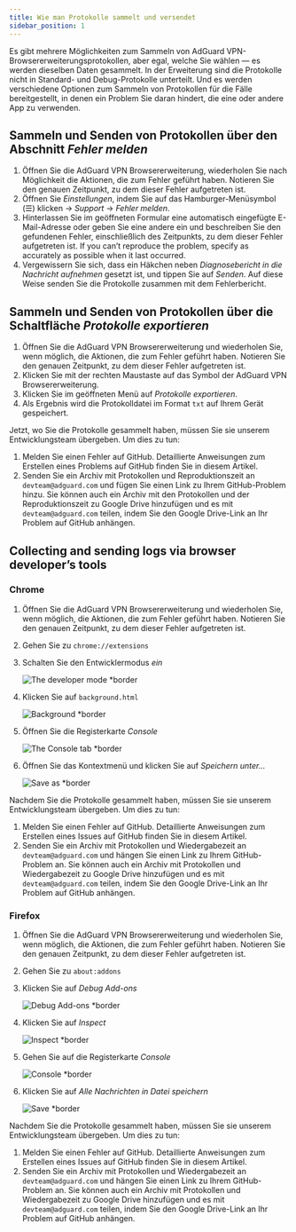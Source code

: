 ```yaml
---
title: Wie man Protokolle sammelt und versendet
sidebar_position: 1
---
```


Es gibt mehrere Möglichkeiten zum Sammeln von AdGuard VPN-Browsererweiterungsprotokollen, aber egal, welche Sie wählen — es werden dieselben Daten gesammelt. In der Erweiterung sind die Protokolle nicht in Standard- und Debug-Protokolle unterteilt. Und es werden verschiedene Optionen zum Sammeln von Protokollen für die Fälle bereitgestellt, in denen ein Problem Sie daran hindert, die eine oder andere App zu verwenden.

## Sammeln und Senden von Protokollen über den Abschnitt *Fehler melden*

1. Öffnen Sie die AdGuard VPN Browsererweiterung, wiederholen Sie nach Möglichkeit die Aktionen, die zum Fehler geführt haben. Notieren Sie den genauen Zeitpunkt, zu dem dieser Fehler aufgetreten ist.
1. Öffnen Sie *Einstellungen*, indem Sie auf das Hamburger-Menüsymbol (☰) klicken → *Support* → *Fehler melden*.
1. Hinterlassen Sie im geöffneten Formular eine automatisch eingefügte E-Mail-Adresse oder geben Sie eine andere ein und beschreiben Sie den gefundenen Fehler, einschließlich des Zeitpunkts, zu dem dieser Fehler aufgetreten ist. If you can’t reproduce the problem, specify as accurately as possible when it last occurred.
1. Vergewissern Sie sich, dass ein Häkchen neben *Diagnosebericht in die Nachricht aufnehmen* gesetzt ist, und tippen Sie auf *Senden*. Auf diese Weise senden Sie die Protokolle zusammen mit dem Fehlerbericht.

## Sammeln und Senden von Protokollen über die Schaltfläche *Protokolle exportieren*

1. Öffnen Sie die AdGuard VPN Browsererweiterung und wiederholen Sie, wenn möglich, die Aktionen, die zum Fehler geführt haben. Notieren Sie den genauen Zeitpunkt, zu dem dieser Fehler aufgetreten ist.
1. Klicken Sie mit der rechten Maustaste auf das Symbol der AdGuard VPN Browsererweiterung.
1. Klicken Sie im geöffneten Menü auf *Protokolle exportieren*.
1. Als Ergebnis wird die Protokolldatei im Format `txt` auf Ihrem Gerät gespeichert.

Jetzt, wo Sie die Protokolle gesammelt haben, müssen Sie sie unserem Entwicklungsteam übergeben. Um dies zu tun:

1. Melden Sie einen Fehler auf GitHub. Detaillierte Anweisungen zum Erstellen eines Problems auf GitHub finden Sie in diesem Artikel.
1. Senden Sie ein Archiv mit Protokollen und Reproduktionszeit an `devteam@adguard.com` und fügen Sie einen Link zu Ihrem GitHub-Problem hinzu. Sie können auch ein Archiv mit den Protokollen und der Reproduktionszeit zu Google Drive hinzufügen und es mit `devteam@adguard.com` teilen, indem Sie den Google Drive-Link an Ihr Problem auf GitHub anhängen.

## Collecting and sending logs via browser developer’s tools

### Chrome

1. Öffnen Sie die AdGuard VPN Browsererweiterung und wiederholen Sie, wenn möglich, die Aktionen, die zum Fehler geführt haben. Notieren Sie den genauen Zeitpunkt, zu dem dieser Fehler aufgetreten ist.
1. Gehen Sie zu `chrome://extensions`
1. Schalten Sie den Entwicklermodus *ein*

    ![The developer mode *border](https://cdn.adguardvpn.com/content/kb/vpn/browser_extension/dev_mode.png)

1. Klicken Sie auf `background.html`

    ![Background *border](https://cdn.adguardvpn.com/content/kb/vpn/browser_extension/backgroung.png)

1. Öffnen Sie die Registerkarte *Сonsole*

    ![The Console tab *border](https://cdn.adguardvpn.com/content/kb/vpn/browser_extension/console.png)

1. Öffnen Sie das Kontextmenü und klicken Sie auf *Speichern unter…*

    ![Save as *border](https://cdn.adguardvpn.com/content/kb/vpn/browser_extension/save.png)

Nachdem Sie die Protokolle gesammelt haben, müssen Sie sie unserem Entwicklungsteam übergeben. Um dies zu tun:

1. Melden Sie einen Fehler auf GitHub. Detaillierte Anweisungen zum Erstellen eines Issues auf GitHub finden Sie in diesem Artikel.
1. Senden Sie ein Archiv mit Protokollen und Wiedergabezeit an `devteam@adguard.com` und hängen Sie einen Link zu Ihrem GitHub-Problem an. Sie können auch ein Archiv mit Protokollen und Wiedergabezeit zu Google Drive hinzufügen und es mit `devteam@adguard.com` teilen, indem Sie den Google Drive-Link an Ihr Problem auf GitHub anhängen.

### Firefox

1. Öffnen Sie die AdGuard VPN Browsererweiterung und wiederholen Sie, wenn möglich, die Aktionen, die zum Fehler geführt haben. Notieren Sie den genauen Zeitpunkt, zu dem dieser Fehler aufgetreten ist.
1. Gehen Sie zu `about:addons`
1. Klicken Sie auf *Debug Add-ons*

    ![Debug Add-ons *border](https://cdn.adguardvpn.com/content/kb/vpn/browser_extension/add-ons.png)

1. Klicken Sie auf *Inspect*

    ![Inspect *border](https://cdn.adguardvpn.com/content/kb/vpn/browser_extension/inspect.png)

1. Gehen Sie auf die Registerkarte *Console*

    ![Console *border](https://cdn.adguardvpn.com/content/kb/vpn/browser_extension/ff_console.png)

1. Klicken Sie auf *Alle Nachrichten in Datei speichern*

    ![Save *border](https://cdn.adguardvpn.com/content/kb/vpn/browser_extension/save-to-file.png)

Nachdem Sie die Protokolle gesammelt haben, müssen Sie sie unserem Entwicklungsteam übergeben. Um dies zu tun:

1. Melden Sie einen Fehler auf GitHub. Detaillierte Anweisungen zum Erstellen eines Issues auf GitHub finden Sie in diesem Artikel.
1. Senden Sie ein Archiv mit Protokollen und Wiedergabezeit an `devteam@adguard.com` und hängen Sie einen Link zu Ihrem GitHub-Problem an. Sie können auch ein Archiv mit Protokollen und Wiedergabezeit zu Google Drive hinzufügen und es mit `devteam@adguard.com` teilen, indem Sie den Google Drive-Link an Ihr Problem auf GitHub anhängen.
